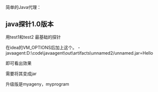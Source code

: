 简单的Java代理：

## java探针1.0版本
用test1和test2
最基础的探针

在idea的VM_OPTIONS后加上这个。
-javaagent:D:\code\javaagent\out\artifacts\unnamed2/unnamed.jar=Hello 

即可看出效果


需要将其变成jar



升级版是myageny，myprogram